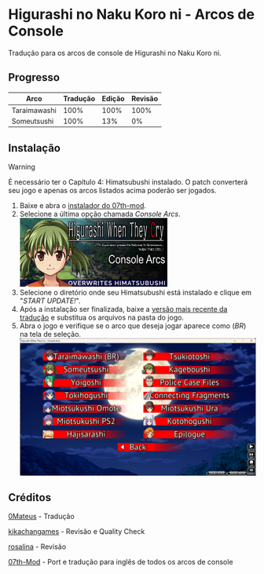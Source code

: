 # Higurashi no Naku Koro ni - Arcos de Console

Tradução para os arcos de console de Higurashi no Naku Koro ni.

## Progresso

|Arco           |Tradução |Edição|Revisão|
|---------------|---------|------|-------|
|Taraimawashi   |100%     |100%  |100%   |
|Someutsushi    |100%     |13%   |0%     |

## Instalação

> [!WARNING]
> É necessário ter o Capítulo 4: Himatsubushi instalado.
> O patch converterá seu jogo e apenas os arcos listados acima poderão ser jogados.

1. Baixe e abra o [instalador do 07th-mod](https://github.com/07th-mod/python-patcher/releases/latest/).
2. Selecione a última opção chamada _Console Arcs_. <br/><img src="img/console.png" alt="opção console arcs" width="300px">
3. Selecione o diretório onde seu Himatsubushi está instalado e clique em "_START UPDATE!_".
4. Após a instalação ser finalizada, baixe a [versão mais recente da tradução](https://github.com/0Mateus/higurashi-console-arcs/releases/latest/download/Higurashi-console-arcs_PT-BR.7z) e substitua os arquivos na pasta do jogo.
5. Abra o jogo e verifique se o arco que deseja jogar aparece como (_BR_) na tela de seleção. <br/><img src="img/telaseleção.png" alt="tela de seleção de arco" width="700px"> 

## Créditos

[0Mateus](https://github.com/0Mateus) - Tradução

[kikachangames](https://github.com/kikachangames) - Revisão e Quality Check

[rosalina](https://x.com/gothitellle) - Revisão

[07th-Mod](https://07th-mod.com/) - Port e tradução para inglês de todos os arcos de console
